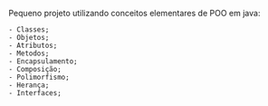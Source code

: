 
Pequeno projeto utilizando conceitos elementares de POO em java:

    - Classes;
    - Objetos;
    - Atributos;
    - Metodos;
    - Encapsulamento;
    - Composição;
    - Polimorfismo;
    - Herança;
    - Interfaces;